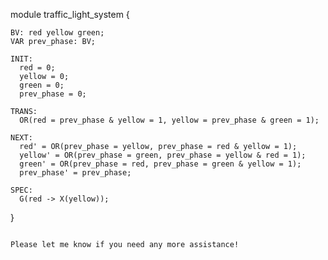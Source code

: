 module traffic_light_system {

    BV: red yellow green;
    VAR prev_phase: BV;

    INIT:
      red = 0;
      yellow = 0;
      green = 0;
      prev_phase = 0;

    TRANS:
      OR(red = prev_phase & yellow = 1, yellow = prev_phase & green = 1);

    NEXT:
      red' = OR(prev_phase = yellow, prev_phase = red & yellow = 1);
      yellow' = OR(prev_phase = green, prev_phase = yellow & red = 1);
      green' = OR(prev_phase = red, prev_phase = green & yellow = 1);
      prev_phase' = prev_phase;

    SPEC:
      G(red -> X(yellow));

}
``` 

Please let me know if you need any more assistance!